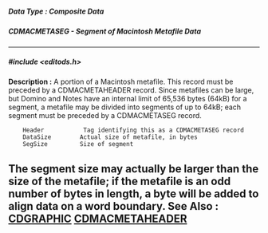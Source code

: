 ##### Data Type : Composite Data
##### CDMACMETASEG - Segment of Macintosh Metafile Data
---
##### #include <editods.h>
**Description :**
A portion of a Macintosh metafile.  This record must be preceded by a 
CDMACMETAHEADER record.  Since metafiles can be large, but Domino and Notes 
have an internal limit of 65,536 bytes (64kB) for a segment, a metafile may be 
divided into segments of up to 64kB;  each segment must be preceded by a 
CDMACMETASEG record.

        Header           Tag identifying this as a CDMACMETASEG record
        DataSize        Actual size of metafile, in bytes
        SegSize         Size of segment

The segment size may actually be larger than the size of the metafile;  if the 
metafile is an odd number of bytes in length, a byte will be added to align 
data on a word boundary.
**See Also :**
[CDGRAPHIC](D:/md_files/CDGRAPHIC.md)
[CDMACMETAHEADER](D:/md_files/CDMACMETAHEADER.md)
---
